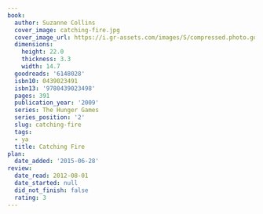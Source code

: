 ```yaml
---
book:
  author: Suzanne Collins
  cover_image: catching-fire.jpg
  cover_image_url: https://i.gr-assets.com/images/S/compressed.photo.goodreads.com/books/1586722941l/6148028._SX98_.jpg
  dimensions:
    height: 22.0
    thickness: 3.3
    width: 14.7
  goodreads: '6148028'
  isbn10: 0439023491
  isbn13: '9780439023498'
  pages: 391
  publication_year: '2009'
  series: The Hunger Games
  series_position: '2'
  slug: catching-fire
  tags:
  - ya
  title: Catching Fire
plan:
  date_added: '2015-06-28'
review:
  date_read: 2012-08-01
  date_started: null
  did_not_finish: false
  rating: 3
---
```

